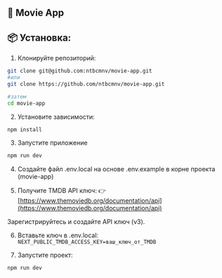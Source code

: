 ## 🍿  Movie App

## 📦 Установка:

1. Клонируйте репозиторий:

```bash
git clone git@github.com:ntbcmnv/movie-app.git
#или
git clone https://github.com/ntbcmnv/movie-app.git

#затем
cd movie-app
```

2. Установите зависимости:

```bash
npm install
```

3. Запустите приложение
```bash
npm run dev
```

4. Создайте файл .env.local на основе .env.example в корне проекта (movie-app)

5. Получите TMDB API ключ:
👉 [https://www.themoviedb.org/documentation/api](https://www.themoviedb.org/documentation/api)

Зарегистрируйтесь и создайте API ключ (v3).

6. Вставьте ключ в .env.local:
  `NEXT_PUBLIC_TMDB_ACCESS_KEY=ваш_ключ_от_TMDB`

7. Запустите проект:

```bash
npm run dev
```
